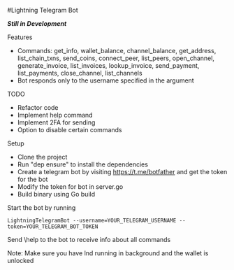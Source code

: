 #Lightning Telegram Bot

***Still in Development***

Features
* Commands: get_info, wallet_balance, channel_balance, get_address, list_chain_txns, send_coins, connect_peer, list_peers, open_channel, generate_invoice, list_invoices, lookup_invoice, send_payment, list_payments, close_channel, list_channels
* Bot responds only to the username specified in the argument

TODO
* Refactor code
* Implement help command
* Implement 2FA for sending
* Option to disable certain commands


Setup
* Clone the project
* Run "dep ensure" to install the dependencies
* Create a telegram bot by visiting https://t.me/botfather and get the token for the bot
* Modify the token for bot in server.go
* Build binary using Go build
    
Start the bot by running

`LightningTelegramBot --username=YOUR_TELEGRAM_USERNAME --token=YOUR_TELEGRAM_BOT_TOKEN`

Send \help to the bot to receive info about all commands

Note: Make sure you have lnd running in background and the wallet is unlocked